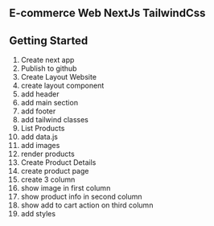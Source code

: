 ## E-commerce Web NextJs TailwindCss

## Getting Started

1. Create next app
2. Publish to github
3. Create Layout Website
  1. create layout component
  2. add header
  3. add main section
  4. add footer
  5. add tailwind classes
4. List Products
  1. add data.js
  2. add images
  3. render products
5. Create Product Details
  1. create product page
  2. create 3 column
  3. show image in first column
  4. show product info in second column
  5. show add to cart action on third column
  6. add styles